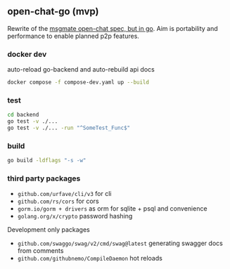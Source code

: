 ## open-chat-go (mvp)

Rewrite of the [msgmate open-chat spec, but in go](https://beta.msgmate.io/api/schema/swagger-ui/).
Aim is portability and performance to enable planned p2p features.

### docker dev

auto-reload go-backend and auto-rebuild api docs

```bash
docker compose -f compose-dev.yaml up --build
```

### test

```bash
cd backend
go test -v ./...
go test -v ./... -run "^SomeTest_Func$" 
```

### build

```bash
go build -ldflags "-s -w"
```

### third party packages

- `github.com/urfave/cli/v3` for cli
- `github.com/rs/cors` for cors
- `gorm.io/gorm + drivers` as orm for sqlite + psql and convenience
- `golang.org/x/crypto` password hashing

Development only packages

- `github.com/swaggo/swag/v2/cmd/swag@latest` generating swagger docs from comments
- `github.com/githubnemo/CompileDaemon` hot reloads